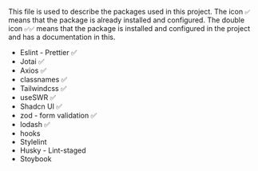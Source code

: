 This file is used to describe the packages used in this project. The icon `✅` means that the package is already installed and configured. The double icon `✅✅` means that the package is installed and configured in the project and has a documentation in this.

- Eslint - Prettier ✅
- Jotai ✅
- Axios ✅
- classnames ✅
- Tailwindcss ✅
- useSWR ✅
- Shadcn UI ✅
- zod - form validation ✅
- lodash ✅
- hooks
- Stylelint
- Husky - Lint-staged
- Stoybook
